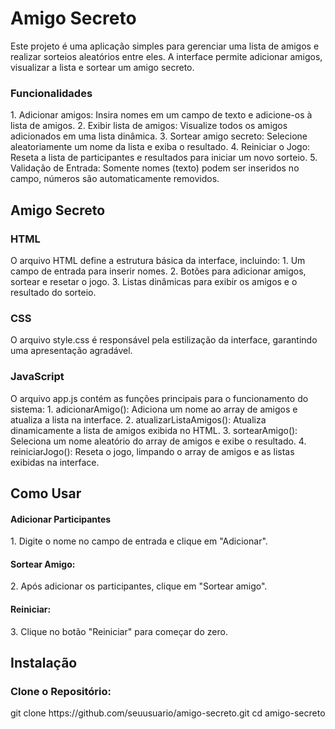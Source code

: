 <h1>Amigo Secreto</h1>
Este projeto é uma aplicação simples para gerenciar uma lista de amigos e realizar sorteios aleatórios entre eles. A interface permite adicionar amigos, visualizar a lista e sortear um amigo secreto.

<h3>Funcionalidades</h3>
1. Adicionar amigos: Insira nomes em um campo de texto e adicione-os à lista de amigos.
2. Exibir lista de amigos: Visualize todos os amigos adicionados em uma lista dinâmica.
3. Sortear amigo secreto: Selecione aleatoriamente um nome da lista e exiba o resultado.
4. Reiniciar o Jogo: Reseta a lista de participantes e resultados para iniciar um novo sorteio.
5. Validação de Entrada: Somente nomes (texto) podem ser inseridos no campo, números são automaticamente removidos.

<h2>Amigo Secreto</h2>

<h3>HTML</h3>
O arquivo HTML define a estrutura básica da interface, incluindo:
1. Um campo de entrada para inserir nomes.
2. Botões para adicionar amigos, sortear e resetar o jogo.
3. Listas dinâmicas para exibir os amigos e o resultado do sorteio.

<h3>CSS</h3>
O arquivo style.css é responsável pela estilização da interface, garantindo uma apresentação agradável.

<h3>JavaScript</h3>
O arquivo app.js contém as funções principais para o funcionamento do sistema:
1. adicionarAmigo(): Adiciona um nome ao array de amigos e atualiza a lista na interface.
2. atualizarListaAmigos(): Atualiza dinamicamente a lista de amigos exibida no HTML.
3. sortearAmigo(): Seleciona um nome aleatório do array de amigos e exibe o resultado.
4. reiniciarJogo(): Reseta o jogo, limpando o array de amigos e as listas exibidas na interface.

<h2>Como Usar</h2>
<h4>Adicionar Participantes</h4>
1. Digite o nome no campo de entrada e clique em "Adicionar".
<h4>Sortear Amigo:</h4>
2. Após adicionar os participantes, clique em "Sortear amigo".
<h4>Reiniciar:</h4>
3. Clique no botão "Reiniciar" para começar do zero.

<h2>Instalação</h2>

<h3>Clone o Repositório:</h3>
git clone https://github.com/seuusuario/amigo-secreto.git
cd amigo-secreto

